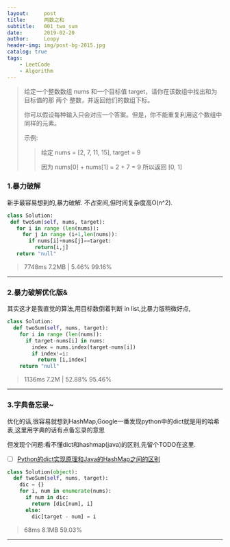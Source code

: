 ```yaml
---
layout:     post       
title:      两数之和
subtitle:   001_two_sum
date:       2019-02-20           
author:     Loopy                
header-img: img/post-bg-2015.jpg
catalog: true                    
tags:                            
    - LeetCode
    - Algorithm
---
```


>给定一个整数数组 nums 和一个目标值 target，请你在该数组中找出和为目标值的那 两个 整数，并返回他们的数组下标。
>
>你可以假设每种输入只会对应一个答案。但是，你不能重复利用这个数组中同样的元素。
>
>示例:
>
>>给定 nums = [2, 7, 11, 15], target = 9
>>
>>因为 nums[0] + nums[1] = 2 + 7 = 9 所以返回 [0, 1]


### 1.暴力破解
 新手最容易想到的,暴力破解. 不占空间,但时间复杂度高O(n^2).

 ```python
class Solution:
  def twoSum(self, nums, target):
    for i in range (len(nums)):
      for j in range (i+1,len(nums)):
        if nums[i]+nums[j]==target:
          return[i,j]
    return "null"
```
> 7748ms 7.2MB | 5.46% 99.16%

---
### 2.暴力破解优化版&
其实这才是我直觉的算法,用目标数倒着判断 in list,比暴力版稍微好点,
```python
class Solution:
  def twoSum(self, nums, target):
    for i in range (len(nums)):
      if target-nums[i] in nums:
        index = nums.index(target-nums[i])
        if index!=i:
          return [i,index]
    return "null"
```
>1136ms 7.2M | 52.88% 95.46%

---
### 3.字典备忘录~
优化的话,很容易就想到HashMap,Google一番发现python中的dict就是用的哈希表,这里用字典的话有点备忘录的意思

但发现个问题:看不懂dict和hashmap(java)的区别,先留个TODO在这里.
- [ ] [Python的dict实现原理和Java的HashMap之间的区别](https://zhuanlan.zhihu.com/p/33496977)

```python
class Solution(object):
  def twoSum(self, nums, target):
    dic = {}
    for i, num in enumerate(nums):
      if num in dic:
        return [dic[num], i]
      else:
        dic[target - num] = i
```
> 68ms 8.1MB 59.03%

---
